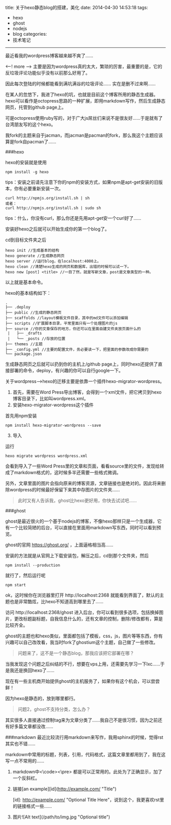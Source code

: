 title: 关于hexo静态blog的搭建，美化
date: 2014-04-30 14:53:18
tags:
- hexo
- ghost
- nodejs
- blog
categories:
- 技术笔记
---

最近看我的wordpress博客越来越不爽了……

<--! more -->
主要是因为wordpress真的太大，繁琐的厉害，最重要的是，它的反垃圾评论功能似乎没有以前那么好用了。

因此每次登陆的时候都能看到满坑满谷的垃圾评论……
实在是删不过来啊……

在某人的忽悠下，我进了hexo的坑，也就是目前这个博客所用的静态生成器。hexo可以看作是octopress思路的一种扩展，即用markdown写作，然后生成静态网页，托管到github page上。

可是octopress使用ruby写的，对于广大js屌丝们来说不是很友好……于是就有了台湾朋友写的这个hexo。

我fork的主题来自于jacman，而jacman是pacman的fork，那么我这个主题应该算是fork自pacman了……

###hexo

hexo的安装就是使用

    npm install -g hexo
tips：安装之前请先注意下你的npm的安装方式，如果npm是apt-get安装的旧版本，你有必要重新安装一次。

    curl http://npmjs.org/install.sh | sh
    或者：
    curl http://npmjs.org/install.sh | sudo sh
tips：什么，你没有curl，那么你还是先用apt-get安一个curl好了……

安装好hexo之后就可以开始生成你的第一个blog了。

cd到目标文件夹之后

    hexo init //生成基本的结构
    hexo generate //生成静态网页
    hexo server //运行blog，在localhost:4000上。
    hexo clean //清楚hexo生成的网页和数据库，出错的时候可以试一下。
    hexo new [post] <title> //一目了然，就是写新文章，post是文章类型的一种。
以上就是基本命令。

hexo的基本结构如下：

    .
    ├── .deploy
    ├── public //生成的静态网页
    ├── scaffolds //layout模板文件目录，其中的md文件可以添加编辑
    ├── scripts //扩展脚本目录，平常里面只有一个处理图片的js
    ├── source //你的文章保存的地方，你还可以在里面自建文件夹放页面什么的
     |   ├── _drafts
     |   └── _posts //存放的位置
    ├── themes //主题
    ├── _config.yml //主要的配置文件，务必要读一下，把里面的参数改成你需要的
    └── package.json

生成静态网页之后就可以扔到你的主机上/github page上，同时hexo还提供了直接部署的命令，deploy，有兴趣的你可以自行google一下。

关于wordpress-->hexo的迁移主要是依靠一个插件hexo-migrator-wordpress。

1. 首先，需要在Word Press导出博客，会得到一个xml文件，把它拷贝到hexo博客目录下，比如叫wordpress.xml。
2. 安装hexo-migrator-wordpress这个插件

首先用npm安装

    npm install hexo-migrator-wordpress --save

3. 导入

运行

    hexo migrate wordpress wordpress.xml
会看到导入了一些Word Press里的文章和页面，看看source里的文件，发现给转成了markdown格式的，这时候多半还需要一些格式微调。

另外，文章里面的图片会指向原来的博客资源，文章链接也是绝对的。因此将来删除wordpress的时候最好保留下来其中存图片的文件夹……

>此时又有人告诉我，ghost比hexo更好用，你快去试试吧……

###ghost

ghost是最近很火的一个基于nodejs的博客，不像hexo那样只是一个生成器，它有一个比较简陋的后台，可以直接在里面用markdown写东西，同时可以看到预览。

ghost的官网 https://ghost.org/ ，上面逼格相当高……

安装的方法就是从官网上下载安装包，解压之后，cd到那个文件夹，然后

    npm install --production
就行了，然后运行呢

    npm start
ok，这时候你在浏览器里打开 http://localhost:2368 就能看到界面了，默认的主题也是非常酷炫，比hexo不知道高到哪里去了……

访问 http://localhost:2368/ghost 进入后台，你可以看到很多选项，包括换掉图片，更改标题副标题，自我信息什么的，还有文章的控制，删除/修改都有，算是比较齐全。

ghost的主题也和hexo类似，里面都包括了模板，css，js，图片等等东西，你有兴趣可以自己改改看，我当时fork了ghostium这个主题，自己做了一些修改。

>问题来了，这不是一个静态blog，那我应该把它部署在哪？

当我发现这个问题之后纠结的不行，想要在vps上用，还需要先学习一下lxc……于是我还是换回hexo了……

现在有一些主机商开始提供ghost的主机服务了，如果你有这个机会，可以尝尝鲜！

因为hexo是静态的，放到哪里都行。

>问题2，ghost不支持分类，怎么办？

其实很多人直接通过控制tag来为文章分类了……我自己不是很习惯，因为之前还有好多篇文章都没改……

###markdown
最近比较流行用markdown来写作，我用sphinx的时候，觉得rst其实也不错……

markdown中常用的标题，列表，引用，代码格式，这篇文章里都用到了，我在这写一点不常用的……

1. markdown中<\code><\pre> 都是可以正常用的。此处为了正确显示，加了一个反斜杠。
2. 链接[an example][id]\(http://example.com/ "Title")

   [id]: http://example.com/  "Optional Title Here"，说到这个，我更喜欢rst里的链接格式一些……
3. 图片![Alt text]\(/path/to/img.jpg "Optional title")





